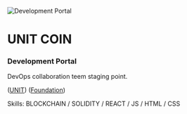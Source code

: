 ![Development Portal](https://unitcoin.me/web/banner.gif)
# UNIT COIN 
### Development Portal

DevOps collaboration teem staging point.

([UNIT](https://unitcoin.me))
([Foundation](https://www.unifiedtoken.net))

Skills: BLOCKCHAIN / SOLIDITY / REACT / JS / HTML / CSS
<!--
**UnitDevOps/UnitDevOps** is a ✨ _special_ ✨ repository because its `README.md` (this file) appears on your GitHub profile.

Here are some ideas to get you started:

- 🔭 I’m currently working on ...
- 🌱 I’m currently learning ...
- 👯 I’m looking to collaborate on ...
- 🤔 I’m looking for help with ...
- 💬 Ask me about ...
- 📫 How to reach me: ...
- 😄 Pronouns: ...
- ⚡ Fun fact: ...
-->
